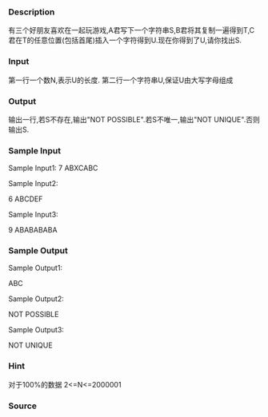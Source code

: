 
### Description
有三个好朋友喜欢在一起玩游戏,A君写下一个字符串S,B君将其复制一遍得到T,C君在T的任意位置(包括首尾)插入一个字符得到U.现在你得到了U,请你找出S.

### Input

第一行一个数N,表示U的长度.
第二行一个字符串U,保证U由大写字母组成


### Output

输出一行,若S不存在,输出"NOT POSSIBLE".若S不唯一,输出"NOT UNIQUE".否则输出S.


### Sample Input
Sample Input1:
7
ABXCABC


Sample Input2:

6
ABCDEF

Sample Input3:

9
ABABABABA
### Sample Output
Sample Output1:

ABC

Sample Output2:

NOT POSSIBLE

Sample Output3:

NOT UNIQUE
### Hint
对于100%的数据 2<=N<=2000001


### Source

